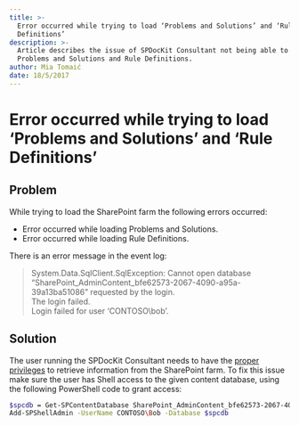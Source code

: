 ```yaml
---
title: >-
  Error occurred while trying to load ‘Problems and Solutions’ and ‘Rule
  Definitions’
description: >-
  Article describes the issue of SPDocKit Consultant not being able to load
  Problems and Solutions and Rule Definitions.
author: Mia Tomaić
date: 18/5/2017
---
```


# Error occurred while trying to load ‘Problems and Solutions’ and ‘Rule Definitions’

## Problem

While trying to load the SharePoint farm the following errors occurred:

* Error occurred while loading Problems and Solutions.
* Error occurred while loading Rule Definitions.

There is an error message in the event log:

> System.Data.SqlClient.SqlException: Cannot open database “SharePoint\_AdminContent\_bfe62573-2067-4090-a95a-39a13ba51086” requested by the login.  
> The login failed.  
> Login failed for user ‘CONTOSO\bob’.

## Solution

The user running the SPDocKit Consultant needs to have the [proper privileges](../../requirements/user-permission-requirements.md) to retrieve information from the SharePoint farm. To fix this issue make sure the user has Shell access to the given content database, using the following PowerShell code to grant access:

```bash
$spcdb = Get-SPContentDatabase SharePoint_AdminContent_bfe62573-2067-4090-a95a-39a13ba51086
Add-SPShellAdmin -UserName CONTOSO\Bob -Database $spcdb
```

